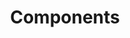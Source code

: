 ---
layout: landing-page
sectionKey: Components
title: Components
description: Save time with reusable, accessible components for forms, navigation, panels, tables and more.
details: Components are reusable parts of a user interface. Using pre-built, core elements that allows designers and developers to build consistent pages on GOV.UK.
---